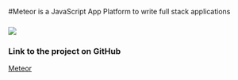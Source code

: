 #Meteor is a JavaScript App Platform to write full stack applications


###
<img src="https://upload.wikimedia.org/wikipedia/en/a/a4/Meteor-logo.png">

### Link to the project on GitHub
[ Meteor ](https://github.com/meteor/meteor)
